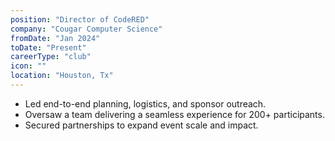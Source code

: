```yaml
---
position: "Director of CodeRED"
company: "Cougar Computer Science"
fromDate: "Jan 2024"
toDate: "Present"
careerType: "club"
icon: ""
location: "Houston, Tx"
---
```


- Led end-to-end planning, logistics, and sponsor outreach.
- Oversaw a team delivering a seamless experience for 200+ participants.
- Secured partnerships to expand event scale and impact.
